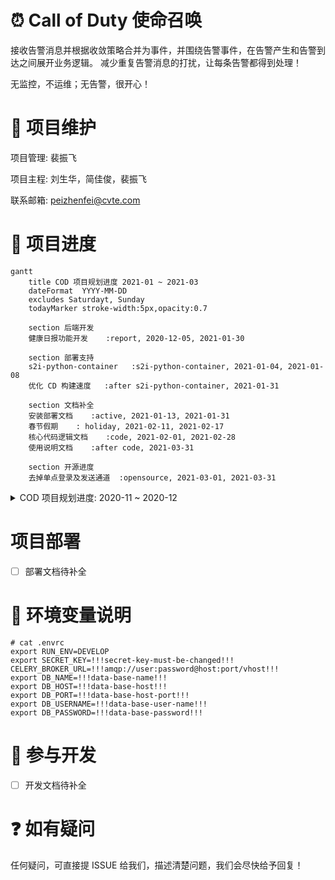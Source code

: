 # :alarm_clock: Call of Duty 使命召唤

接收告警消息并根据收敛策略合并为事件，并围绕告警事件，在告警产生和告警到达之间展开业务逻辑。
减少重复告警消息的打扰，让每条告警都得到处理！

无监控，不运维；无告警，很开心！

# :construction_worker: 项目维护
项目管理: 裴振飞

项目主程: 刘生华，简佳俊，裴振飞

联系邮箱: peizhenfei@cvte.com

# :rocket: 项目进度


```mermaid
gantt
    title COD 项目规划进度 2021-01 ~ 2021-03
    dateFormat  YYYY-MM-DD
    excludes Saturdayt, Sunday
    todayMarker stroke-width:5px,opacity:0.7

    section 后端开发
    健康日报功能开发    :report, 2020-12-05, 2021-01-30

    section 部署支持
    s2i-python-container   :s2i-python-container, 2021-01-04, 2021-01-08
    优化 CD 构建速度   :after s2i-python-container, 2021-01-31

    section 文档补全
    安装部署文档    :active, 2021-01-13, 2021-01-31
    春节假期    : holiday, 2021-02-11, 2021-02-17
    核心代码逻辑文档    :code, 2021-02-01, 2021-02-28
    使用说明文档    :after code, 2021-03-31
    
    section 开源进度
    去掉单点登录及发送通道  :opensource, 2021-03-01, 2021-03-31
```

<details>
<summary>COD 项目规划进度: 2020-11 ~ 2020-12</summary>

```mermaid
gantt
    title COD 项目规划进度 2020-11 ~ 2020-12
    dateFormat  YYYY-MM-DD
    excludes Saturdayt, Sunday
    todayMarker stroke-width:5px,opacity:0.7

    section 后端开发
    主逻辑上线 V1.0    :masterv1, 2020-10-26, 2020-11-30
    上线后异常处理      :after masterv1, 2020-12-30
    对接 Prometheus，鲸云，Zabbix 等    :datasource, 2020-11-01, 2020-11-29
    健康日报功能开发    :report, 2020-12-05, 2020-12-30

    section 部署支持
    kubesphere 2.2.1 升级到 3.1.0   :ksv2->v3, 2020-11-05,2020-11-20
    s2i-centos-django   :s2i-centos-django, 2020-11-18, 2020-11-28
    CICD 优化   :after s2i-centos-django, 2020-12-30
```

</details>


# 项目部署

- [ ] 部署文档待补全

# :speech_balloon: 环境变量说明

```
# cat .envrc
export RUN_ENV=DEVELOP
export SECRET_KEY=!!!secret-key-must-be-changed!!!
CELERY_BROKER_URL=!!!amqp://user:password@host:port/vhost!!!
export DB_NAME=!!!data-base-name!!!
export DB_HOST=!!!data-base-host!!!
export DB_PORT=!!!data-base-host-port!!!
export DB_USERNAME=!!!data-base-user-name!!!
export DB_PASSWORD=!!!data-base-password!!!
```

# :beer: 参与开发

- [ ] 开发文档待补全

# :question: 如有疑问

任何疑问，可直接提 ISSUE 给我们，描述清楚问题，我们会尽快给予回复！